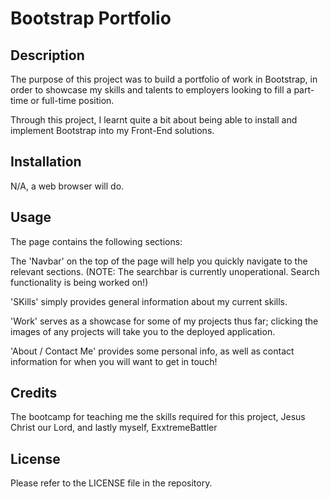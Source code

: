 # Bootstrap Portfolio

## Description

The purpose of this project was to build a portfolio of work in Bootstrap, in order to showcase my skills and talents to employers looking to fill a part-time or full-time position.

Through this project, I learnt quite a bit about being able to install and implement Bootstrap into my Front-End solutions.
## Installation

N/A, a web browser will do.

## Usage

The page contains the following sections:

The 'Navbar' on the top of the page will help you quickly navigate to the relevant sections. 
(NOTE: The searchbar is currently unoperational. Search functionality is being worked on!)

'SKills' simply provides general information about my current skills.

'Work' serves as a showcase for some of my projects thus far; clicking the images of any projects will take you to the deployed application.

'About / Contact Me' provides some personal info, as well as contact information for when you will want to get in touch!

## Credits

The bootcamp for teaching me the skills required for this project, Jesus Christ our Lord, and lastly myself, ExxtremeBattler 

## License

Please refer to the LICENSE file in the repository.

